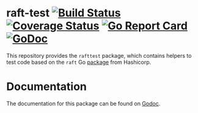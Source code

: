 raft-test [![Build Status](https://travis-ci.org/dqlite/raft-test.png)](https://travis-ci.org/dqlite/raft-test) [![Coverage Status](https://coveralls.io/repos/github/dqlite/raft-test/badge.svg?branch=master)](https://coveralls.io/github/dqlite/raft-test?branch=master) [![Go Report Card](https://goreportcard.com/badge/github.com/dqlite/raft-test)](https://goreportcard.com/report/github.com/dqlite/raft-test) [![GoDoc](https://godoc.org/github.com/dqlite/raft-test?status.svg)](https://godoc.org/github.com/dqlite/raft-test)
=========

This repository provides the `rafttest` package, which contains
helpers to test code based on the `raft` Go [package](https://github.com/hashicorp/raft)
from Hashicorp.

Documentation
==============

The documentation for this package can be found on [Godoc](http://godoc.org/github.com/dqlite/raft-test).
